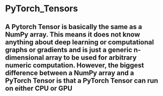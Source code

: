 # PyTorch_Tensors
## A Pytorch Tensor is basically the same as a NumPy array. This means it does not know anything about deep learning or computational graphs or gradients and is just a generic n-dimensional array to be used for arbitrary numeric computation. However, the biggest difference between a NumPy array and a PyTorch Tensor is that a PyTorch Tensor can run on either CPU or GPU

